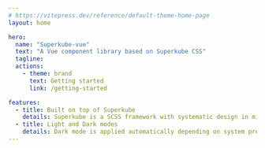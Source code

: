 ```yaml
---
# https://vitepress.dev/reference/default-theme-home-page
layout: home

hero:
  name: "Superkube-vue"
  text: "A Vue component library based on Superkube CSS"
  tagline:
  actions:
    - theme: brand
      text: Getting started
      link: /getting-started

features:
  - title: Built on top of Superkube
    details: Superkube is a SCSS framework with systematic design in mind
  - title: Light and Dark modes
    details: Dark mode is applied automatically depending on system preferences
---
```


